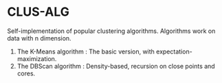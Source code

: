 # CLUS-ALG

Self-implementation of popular clustering algorithms.
Algorithms work on data with n dimension.

1) The K-Means algorithm : The basic version, with expectation-maximization.
2) The DBScan algorithm : Density-based, recursion on close points and cores.


